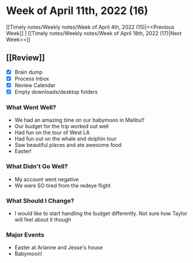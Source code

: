 # Week of April 11th, 2022 (16)

[[Timely notes/Weekly notes/Week of April 4th, 2022 (15)|<<Previous Week]] | [[Timely notes/Weekly notes/Week of April 18th, 2022 (17)|Next Week>>]]

## [[Review]]

- [x] Brain dump
- [x] Process Inbox
- [x] Review Calendar
- [x] Empty downloads/desktop folders

### What Went Well?

- We had an amazing time on our babymoon in Malibu!!
- Our budget for the trip worked out well
- Had fun on the tour of West LA
- Had fun out on the whale and dolphin tour
- Saw beautiful places and ate awesome food
- Easter!

### What Didn't Go Well?

- My account went negative
- We were SO tired from the redeye flight

### What Should I Change?

- I would like to start handling the budget differently. Not sure how Taylor will feel about it though

### Major Events

- Easter at Arianne and Jesse's house
- Babymoon!
